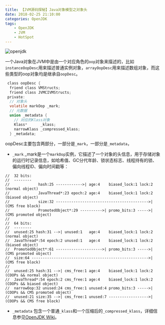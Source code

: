 ```yaml
---
title: 【JVM源码探秘】Java对象模型之对象头
date: 2018-02-25 21:10:00
categories: OpenJDK
tags:
    - OpenJDK
    - JVM
    - HotSpot
---
```


![openjdk](/images/post/2018/01/29/openjdk.jpg)

一个Java对象在JVM中是由一个对应角色的`oop`对象来描述的，比如`instanceOopDesc`用来描述普通实例对象，`arrayOopDesc`用来描述数组对象，而这些类型的oop对象均是继承自`oopDesc`。 

<!-- more -->

```c
 class oopDesc {
  friend class VMStructs;
  friend class JVMCIVMStructs;
 private:
  // 对象头  
  volatile markOop _mark;
  // 元数据
  union _metadata {
    // 对应的Klass对象  
    Klass*      _klass;
    narrowKlass _compressed_klass;
  } _metadata;
```

oopDesc主要包含两部分，一部分是`_mark`，一部分是`_metadata`，

- `_mark` _mark是一个`markOop`实例，它描述了一个对象的头信息，用于存储对象的运行时记录信息，如哈希值、GC分代年龄、锁状态标志、线程持有的锁、偏向线程ID、偏向时间戳等：

```
//  32 bits:
//  --------
//             hash:25 ------------>| age:4    biased_lock:1 lock:2 (normal object)
//             JavaThread*:23 epoch:2 age:4    biased_lock:1 lock:2 (biased object)
//             size:32 ------------------------------------------>| (CMS free block)
//             PromotedObject*:29 ---------->| promo_bits:3 ----->| (CMS promoted object)
//
//  64 bits:
//  --------
//  unused:25 hash:31 -->| unused:1   age:4    biased_lock:1 lock:2 (normal object)
//  JavaThread*:54 epoch:2 unused:1   age:4    biased_lock:1 lock:2 (biased object)
//  PromotedObject*:61 --------------------->| promo_bits:3 ----->| (CMS promoted object)
//  size:64 ----------------------------------------------------->| (CMS free block)
//
//  unused:25 hash:31 -->| cms_free:1 age:4    biased_lock:1 lock:2 (COOPs && normal object)
//  JavaThread*:54 epoch:2 cms_free:1 age:4    biased_lock:1 lock:2 (COOPs && biased object)
//  narrowOop:32 unused:24 cms_free:1 unused:4 promo_bits:3 ----->| (COOPs && CMS promoted object)
//  unused:21 size:35 -->| cms_free:1 unused:7 ------------------>| (COOPs && CMS free block)
```


- `_metadata` 包含一个普通`_klass`和一个压缩后的`_compressed_klass`，详细信息参见[OpenJDK Wiki](https://wiki.openjdk.java.net/display/HotSpot/CompressedOops)。


